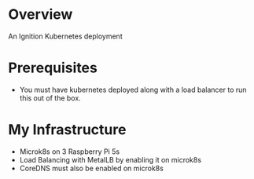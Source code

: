 # Overview
An Ignition Kubernetes deployment

# Prerequisites
* You must have kubernetes deployed along with a load balancer to run this out of the box.

# My Infrastructure
* Microk8s on 3 Raspberry Pi 5s
* Load Balancing with MetalLB by enabling it on microk8s
* CoreDNS must also be enabled on microk8s

